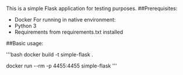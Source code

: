 This is a simple Flask application for testing purposes. 
##Prerequisites:
* Docker
For running in native environment:
* Python 3
* Requirements from requirements.txt installed

##Basic usage:

'''bash
docker build -t simple-flask .

docker run --rm -p 4455:4455 simple-flask
'''
